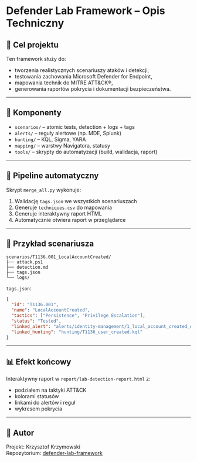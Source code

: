 # Defender Lab Framework – Opis Techniczny

## 🎯 Cel projektu

Ten framework służy do:
- tworzenia realistycznych scenariuszy ataków i detekcji,
- testowania zachowania Microsoft Defender for Endpoint,
- mapowania technik do MITRE ATT&CK®,
- generowania raportów pokrycia i dokumentacji bezpieczeństwa.

---

## 🧱 Komponenty

- `scenarios/` – atomic tests, detection + logs + tags
- `alerts/` – reguły alertowe (np. MDE, Splunk)
- `hunting/` – KQL, Sigma, YARA
- `mapping/` – warstwy Navigatora, statusy
- `tools/` – skrypty do automatyzacji (build, walidacja, raport)

---

## 🔁 Pipeline automatyczny

Skrypt `merge_all.py` wykonuje:

1. Walidację `tags.json` we wszystkich scenariuszach
2. Generuje `techniques.csv` do mapowania
3. Generuje interaktywny raport HTML
4. Automatycznie otwiera raport w przeglądarce

---

## 🧪 Przykład scenariusza

```
scenarios/T1136.001_LocalAccountCreated/
├── attack.ps1
├── detection.md
├── tags.json
└── logs/
```

`tags.json`:
```json
{
  "id": "T1136.001",
  "name": "LocalAccountCreated",
  "tactics": ["Persistence", "Privilege Escalation"],
  "status": "Tested",
  "linked_alert": "alerts/identity-management/1_local_account_created_deleted.md",
  "linked_hunting": "hunting/T1136_user_created.kql"
}
```

---

## 📊 Efekt końcowy

Interaktywny raport w `report/lab-detection-report.html` z:
- podziałem na taktyki ATT&CK
- kolorami statusów
- linkami do alertów i reguł
- wykresem pokrycia

---

## 🧠 Autor

Projekt: Krzysztof Krzymowski  
Repozytorium: [defender-lab-framework](https://github.com/SheriffBLN/defender-lab-framework)
